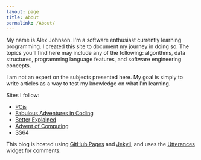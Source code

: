 ```yaml
---
layout: page
title: About
permalink: /About/
---
```


My name is Alex Johnson. I'm a software enthusiast currently learning programming. I created this site to document my journey in doing so. The topics you'll find here may include any of the following: algorithms, data structures, programming language features, and software engineering concepts.

I am not an expert on the subjects presented here. My goal is simply to write articles as a way to test my knowledge on what I'm learning.

Sites I follow:

- [PCjs](https://www.pcjs.org/)
- [Fabulous Adventures in Coding](https://ericlippert.com/)
- [Better Explained](https://betterexplained.com/)
- [Advent of Computing](https://adventofcomputing.com/)
- [SS64](https://ss64.com/)

This blog is hosted using [GitHub Pages](https://docs.github.com/en/pages) and [Jekyll](https://jekyllrb.com/), and uses the [Utterances](https://utteranc.es/) widget for comments.  
